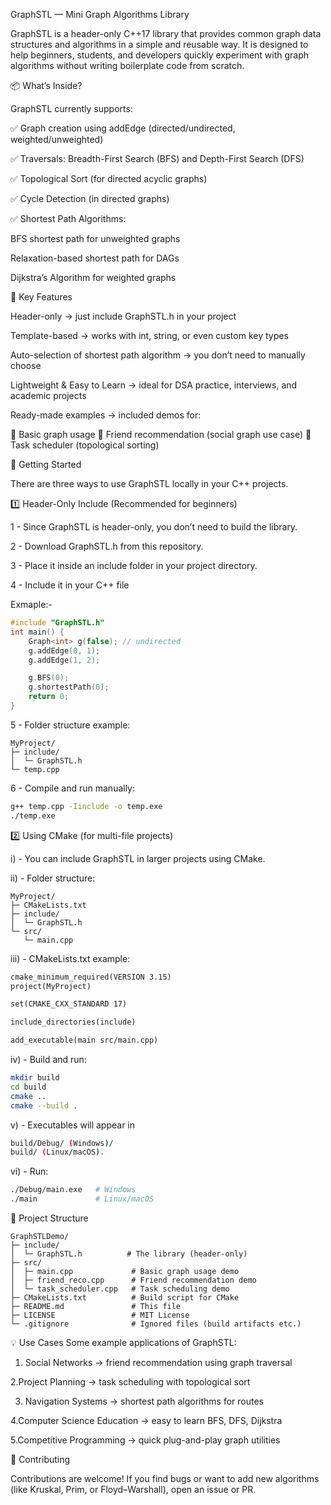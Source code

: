 GraphSTL — Mini Graph Algorithms Library

GraphSTL is a header-only C++17 library that provides common graph data structures and algorithms in a simple and reusable way.
It is designed to help beginners, students, and developers quickly experiment with graph algorithms without writing boilerplate code from scratch.

📦 What’s Inside?

GraphSTL currently supports:

✅ Graph creation using addEdge (directed/undirected, weighted/unweighted)

✅ Traversals: Breadth-First Search (BFS) and Depth-First Search (DFS)

✅ Topological Sort (for directed acyclic graphs)

✅ Cycle Detection (in directed graphs)

✅ Shortest Path Algorithms:

BFS shortest path for unweighted graphs

Relaxation-based shortest path for DAGs

Dijkstra’s Algorithm for weighted graphs

🔑 Key Features

Header-only → just include GraphSTL.h in your project

Template-based → works with int, string, or even custom key types

Auto-selection of shortest path algorithm → you don’t need to manually choose

Lightweight & Easy to Learn → ideal for DSA practice, interviews, and academic projects

Ready-made examples → included demos for:

📘 Basic graph usage
👥 Friend recommendation (social graph use case)
📅 Task scheduler (topological sorting)


🚀 Getting Started

There are three ways to use GraphSTL locally in your C++ projects.

1️⃣ Header-Only Include (Recommended for beginners)

1 - Since GraphSTL is header-only, you don’t need to build the library.

2 - Download GraphSTL.h from this repository.

3 - Place it inside an include folder in your project directory.

4 - Include it in your C++ file

Exmaple:-
```cpp
#include "GraphSTL.h"
int main() {
    Graph<int> g(false); // undirected
    g.addEdge(0, 1);
    g.addEdge(1, 2);

    g.BFS(0);
    g.shortestPath(0);
    return 0;
}
```

5 - Folder structure example:
```
MyProject/
├─ include/
│  └─ GraphSTL.h
└─ temp.cpp
```

6 - Compile and run manually:
```bash
g++ temp.cpp -Iinclude -o temp.exe
./temp.exe
```

2️⃣ Using CMake (for multi-file projects)

 i) - You can include GraphSTL in larger projects using CMake.
 
ii) - Folder structure:
```
MyProject/
├─ CMakeLists.txt
├─ include/
│  └─ GraphSTL.h
└─ src/
   └─ main.cpp
```


iii) - CMakeLists.txt example:

```txt
cmake_minimum_required(VERSION 3.15)
project(MyProject)

set(CMAKE_CXX_STANDARD 17)

include_directories(include)

add_executable(main src/main.cpp)
```


iv) - Build and run:
``` bash
mkdir build
cd build
cmake ..
cmake --build .
```


v) - Executables will appear in 
``` bash
build/Debug/ (Windows)/
build/ (Linux/macOS).
```

vi) -  Run:
``` bash
./Debug/main.exe   # Windows
./main             # Linux/macOS
```

📂 Project Structure
```
GraphSTLDemo/
├─ include/
│  └─ GraphSTL.h          # The library (header-only)
├─ src/
│  ├─ main.cpp             # Basic graph usage demo
│  ├─ friend_reco.cpp      # Friend recommendation demo
│  └─ task_scheduler.cpp   # Task scheduling demo
├─ CMakeLists.txt          # Build script for CMake
├─ README.md               # This file
├─ LICENSE                 # MIT License
└─ .gitignore              # Ignored files (build artifacts etc.)
```

💡 Use Cases
Some example applications of GraphSTL:
1. Social Networks → friend recommendation using graph traversal

2.Project Planning → task scheduling with topological sort

3. Navigation Systems → shortest path algorithms for routes
   
4.Computer Science Education → easy to learn BFS, DFS, Dijkstra

5.Competitive Programming → quick plug-and-play graph utilities

🤝 Contributing

Contributions are welcome!
If you find bugs or want to add new algorithms (like Kruskal, Prim, or Floyd–Warshall), open an issue or PR.
